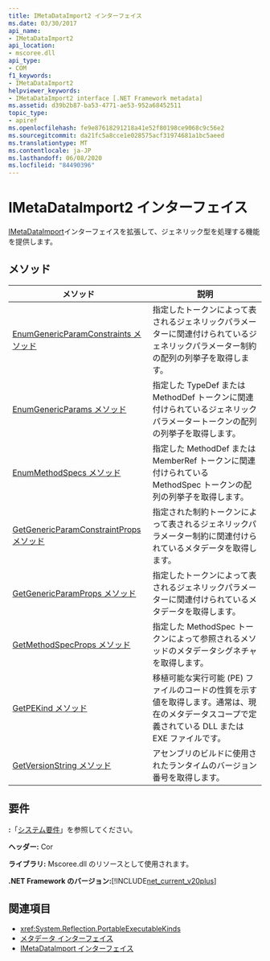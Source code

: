 ```yaml
---
title: IMetaDataImport2 インターフェイス
ms.date: 03/30/2017
api_name:
- IMetaDataImport2
api_location:
- mscoree.dll
api_type:
- COM
f1_keywords:
- IMetaDataImport2
helpviewer_keywords:
- IMetaDataImport2 interface [.NET Framework metadata]
ms.assetid: d39b2b87-ba53-4771-ae53-952a68452511
topic_type:
- apiref
ms.openlocfilehash: fe9e87618291218a41e52f80198ce9068c9c56e2
ms.sourcegitcommit: da21fc5a8cce1e028575acf31974681a1bc5aeed
ms.translationtype: MT
ms.contentlocale: ja-JP
ms.lasthandoff: 06/08/2020
ms.locfileid: "84490396"
---
```

# <a name="imetadataimport2-interface"></a>IMetaDataImport2 インターフェイス
[IMetaDataImport](imetadataimport-interface.md)インターフェイスを拡張して、ジェネリック型を処理する機能を提供します。  
  
## <a name="methods"></a>メソッド  
  
|メソッド|説明|  
|------------|-----------------|  
|[EnumGenericParamConstraints メソッド](imetadataimport2-enumgenericparamconstraints-method.md)|指定したトークンによって表されるジェネリックパラメーターに関連付けられているジェネリックパラメーター制約の配列の列挙子を取得します。|  
|[EnumGenericParams メソッド](imetadataimport2-enumgenericparams-method.md)|指定した TypeDef または MethodDef トークンに関連付けられているジェネリックパラメータートークンの配列の列挙子を取得します。|  
|[EnumMethodSpecs メソッド](imetadataimport2-enummethodspecs-method.md)|指定した MethodDef または MemberRef トークンに関連付けられている MethodSpec トークンの配列の列挙子を取得します。|  
|[GetGenericParamConstraintProps メソッド](imetadataimport2-getgenericparamconstraintprops-method.md)|指定された制約トークンによって表されるジェネリックパラメーター制約に関連付けられているメタデータを取得します。|  
|[GetGenericParamProps メソッド](imetadataimport2-getgenericparamprops-method.md)|指定したトークンによって表されるジェネリックパラメーターに関連付けられているメタデータを取得します。|  
|[GetMethodSpecProps メソッド](imetadataimport2-getmethodspecprops-method.md)|指定した MethodSpec トークンによって参照されるメソッドのメタデータシグネチャを取得します。|  
|[GetPEKind メソッド](imetadataimport2-getpekind-method.md)|移植可能な実行可能 (PE) ファイルのコードの性質を示す値を取得します。通常は、現在のメタデータスコープで定義されている DLL または EXE ファイルです。|  
|[GetVersionString メソッド](imetadataimport2-getversionstring-method.md)|アセンブリのビルドに使用されたランタイムのバージョン番号を取得します。|  
  
## <a name="requirements"></a>要件  
 **:**「[システム要件](../../get-started/system-requirements.md)」を参照してください。  
  
 **ヘッダー:** Cor  
  
 **ライブラリ:** Mscoree.dll のリソースとして使用されます。  
  
 **.NET Framework のバージョン:**[!INCLUDE[net_current_v20plus](../../../../includes/net-current-v20plus-md.md)]  
  
## <a name="see-also"></a>関連項目

- <xref:System.Reflection.PortableExecutableKinds>
- [メタデータ インターフェイス](metadata-interfaces.md)
- [IMetaDataImport インターフェイス](imetadataimport-interface.md)
